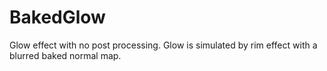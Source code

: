 # BakedGlow
Glow effect with no post processing. Glow is simulated by rim effect with a blurred baked normal map.
